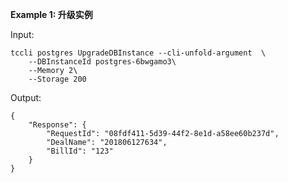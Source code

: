 **Example 1: 升级实例**



Input: 

```
tccli postgres UpgradeDBInstance --cli-unfold-argument  \
    --DBInstanceId postgres-6bwgamo3\
    --Memory 2\
    --Storage 200
```

Output: 
```
{
    "Response": {
        "RequestId": "08fdf411-5d39-44f2-8e1d-a58ee60b237d",
        "DealName": "201806127634",
        "BillId": "123"
    }
}
```

